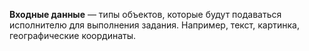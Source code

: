 
**Входные данные** — типы объектов, которые будут подаваться исполнителю для выполнения задания. Например, текст, картинка, географические координаты.
